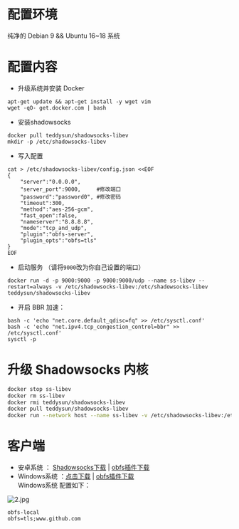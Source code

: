 # 配置环境
纯净的 Debian 9 && Ubuntu 16~18 系统
# 配置内容
- 升级系统并安装 Docker
```
apt-get update && apt-get install -y wget vim
wget -qO- get.docker.com | bash
```
- 安装shadowsocks
```
docker pull teddysun/shadowsocks-libev
mkdir -p /etc/shadowsocks-libev
```
- 写入配置
```
cat > /etc/shadowsocks-libev/config.json <<EOF
{
    "server":"0.0.0.0",
    "server_port":9000,     #修改端口
    "password":"password0", #修改密码
    "timeout":300,
    "method":"aes-256-gcm",
    "fast_open":false,
    "nameserver":"8.8.8.8",
    "mode":"tcp_and_udp",
    "plugin":"obfs-server",
    "plugin_opts":"obfs=tls"
}
EOF
```
- 启动服务 （请将`9000`改为你自己设置的端口）
```
docker run -d -p 9000:9000 -p 9000:9000/udp --name ss-libev --restart=always -v /etc/shadowsocks-libev:/etc/shadowsocks-libev teddysun/shadowsocks-libev
```
- 开启 BBR 加速：
```
bash -c 'echo "net.core.default_qdisc=fq" >> /etc/sysctl.conf'
bash -c 'echo "net.ipv4.tcp_congestion_control=bbr" >> /etc/sysctl.conf'
sysctl -p
```
# 升级 Shadowsocks 内核
```bash
docker stop ss-libev
docker rm ss-libev
docker rmi teddysun/shadowsocks-libev
docker pull teddysun/shadowsocks-libev
docker run --network host --name ss-libev -v /etc/shadowsocks-libev:/etc/shadowsocks-libev --restart=always -d teddysun/shadowsocks-libev
```
# 客户端
- 安卓系统 ： [Shadowsocks下载](https://github.com/shadowsocks/shadowsocks-android/releases) | [obfs插件下载](https://github.com/shadowsocks/simple-obfs-android/releases)    
- Windows系统 ：[点击下载](https://github.com/shadowsocks/shadowsocks-windows/releases) | [obfs插件下载](https://github.com/shadowsocks/simple-obfs/releases)    
Windows系统 配置如下：  

![2.jpg](https://github.com/charlieethan/firewall-proxy/blob/master/photos/2.jpg)
```
obfs-local
obfs=tls;www.github.com
```